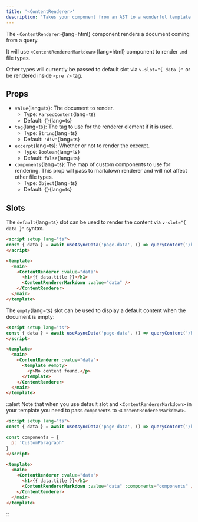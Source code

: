 ```yaml
---
title: '<ContentRenderer>'
description: 'Takes your component from an AST to a wonderful template.'
---
```


The `<ContentRenderer>`{lang=html} component renders a document coming from a query.

It will use `<ContentRendererMarkdown>`{lang=html} component to render `.md` file types.

Other types will currently be passed to default slot via `v-slot="{ data }"` or be rendered inside `<pre />` tag.

## Props

- `value`{lang=ts}: The document to render.
  - Type: `ParsedContent`{lang=ts}
  - Default: `{}`{lang=ts}
- `tag`{lang=ts}: The tag to use for the renderer element if it is used.
  - Type: `String`{lang=ts}
  - Default: `'div'`{lang=ts}
- `excerpt`{lang=ts}: Whether or not to render the excerpt.
  - Type: `Boolean`{lang=ts}
  - Default: `false`{lang=ts}
- `components`{lang=ts}: The map of custom components to use for rendering. This prop will pass to markdown renderer and will not affect other file types.
  - Type: `Object`{lang=ts}
  - Default: `{}`{lang=ts}

## Slots

The `default`{lang=ts} slot can be used to render the content via `v-slot="{ data }"` syntax.

```html [pages/[...slug.vue]]
<script setup lang="ts">
const { data } = await useAsyncData('page-data', () => queryContent('/hello').findOne())
</script>

<template>
  <main>
    <ContentRenderer :value="data">
      <h1>{{ data.title }}</h1>
      <ContentRendererMarkdown :value="data" />
    </ContentRenderer>
  </main>
</template>
```

The `empty`{lang=ts} slot can be used to display a default content when the document is empty:

```html [pages/[...slug.vue]]
<script setup lang="ts">
const { data } = await useAsyncData('page-data', () => queryContent('/hello').findOne())
</script>

<template>
  <main>
    <ContentRenderer :value="data">
      <template #empty>
        <p>No content found.</p>
      </template>
    </ContentRenderer>
  </main>
</template>
```

::alert
Note that when you use default slot and `<ContentRendererMarkdown>` in your template you need to pass `components` to `<ContentRendererMarkdown>`.

```html [pages/[...slug].vue]
<script setup lang="ts">
const { data } = await useAsyncData('page-data', () => queryContent('/hello').findOne())

const components = {
  p: 'CustomParagraph'
}
</script>

<template>
  <main>
    <ContentRenderer :value="data">
      <h1>{{ data.title }}</h1>
      <ContentRendererMarkdown :value="data" :components="components" />
    </ContentRenderer>
  </main>
</template>
```
::